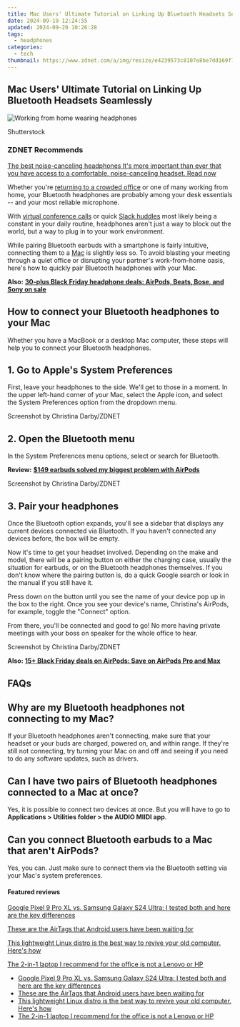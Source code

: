 ```yaml
---
title: Mac Users' Ultimate Tutorial on Linking Up Bluetooth Headsets Seamlessly
date: 2024-09-19 12:24:55
updated: 2024-09-20 10:26:28
tags:
  - headphones
categories:
  - tech
thumbnail: https://www.zdnet.com/a/img/resize/e4239573c8107e8be7dd169f7743becec189b805/2021/08/12/ec7d3096-f8d5-4a6d-8bc7-4b0b45b4308b/working-from-home.jpg?width=278&height=156&fit=crop&auto=webp
---
```


## Mac Users' Ultimate Tutorial on Linking Up Bluetooth Headsets Seamlessly

![Working from home wearing headphones](https://www.zdnet.com/a/img/resize/5355c6938e10d9f540d33a20c86123113d2f7c5e/2021/08/12/ec7d3096-f8d5-4a6d-8bc7-4b0b45b4308b/working-from-home.jpg?auto=webp&width=1280)

Shutterstock

### **ZDNET** Recommends

[The best noise-canceling headphones It's more important than ever that you have access to a comfortable, noise-canceling headset.  Read now](https://www.zdnet.com/article/best-noise-canceling-headphones/)

Whether you're [returning to a crowded office](https://www.zdnet.com/article/hybrid-work-has-changed-our-office-habits-bosses-need-to-take-note/) or one of many working from home, your Bluetooth headphones are probably among your desk essentials -- and your most reliable microphone. 

With [virtual conference calls](https://www.zdnet.com/article/zoom-launches-its-own-email-calendar-services/) or quick [Slack huddles](https://www.zdnet.com/article/how-to-use-slacks-huddle-feature-and-why-you-should/) most likely being a constant in your daily routine, headphones aren't just a way to block out the world, but a way to plug in to your work environment. 

While pairing Bluetooth earbuds with a smartphone is fairly intuitive, connecting them to a [Mac](https://apple.sjv.io/c/159047/435031/7613?&sharedId=zdnet&u=https%3A%2F%2Fwww.apple.com%2Fshop%2Fbuy-mac%2Fmacbook-pro%2F14-inch&subId1=zd-%5F%5FCOM%5FCLICK%5FID%5F%5F-dtp) is slightly less so. To avoid blasting your meeting through a quiet office or disrupting your partner's work-from-home oasis, here's how to quickly pair Bluetooth headphones with your Mac. 

**Also:** [**30-plus Black Friday headphone deals: AirPods, Beats, Bose, and Sony on sale**](https://www.zdnet.com/article/early-black-friday-headphone-deals-november-18-2022/)

## How to connect your Bluetooth headphones to your Mac

Whether you have a MacBook or a desktop Mac computer, these steps will help you to connect your Bluetooth headphones. 

## 1\. Go to Apple's System Preferences

First, leave your headphones to the side. We'll get to those in a moment. In the upper left-hand corner of your Mac, select the Apple icon, and select the System Preferences option from the dropdown menu. 

Screenshot by Christina Darby/ZDNET

## 2\. Open the Bluetooth menu

In the System Preferences menu options, select or search for Bluetooth.

**Review:** [**$149 earbuds solved my biggest problem with AirPods**](https://www.zdnet.com/article/soundcore-liberty-4-review/)

Screenshot by Christina Darby/ZDNET

## 3\. Pair your headphones

Once the Bluetooth option expands, you'll see a sidebar that displays any current devices connected via Bluetooth. If you haven't connected any devices before, the box will be empty. 

Now it's time to get your headset involved. Depending on the make and model, there will be a pairing button on either the charging case, usually the situation for earbuds, or on the Bluetooth headphones themselves. If you don't know where the pairing button is, do a quick Google search or look in the manual if you still have it.

Press down on the button until you see the name of your device pop up in the box to the right. Once you see your device's name, Christina's AirPods, for example, toggle the "Connect" option. 

From there, you'll be connected and good to go! No more having private meetings with your boss on speaker for the whole office to hear.

Screenshot by Christina Darby/ZDNET

**Also:** [**15+ Black Friday deals on AirPods: Save on AirPods Pro and Max**](https://www.zdnet.com/article/early-airpods-black-friday-deals-november-18-2022/)

## FAQs

## Why are my Bluetooth headphones not connecting to my Mac? 

If your Bluetooth headphones aren't connecting, make sure that your headset or your buds are charged, powered on, and within range. If they're still not connecting, try turning your Mac on and off and seeing if you need to do any software updates, such as drivers. 

## Can I have two pairs of Bluetooth headphones connected to a Mac at once? 

Yes, it is possible to connect two devices at once. But you will have to go to **Applications > Utilities folder > the AUDIO MIIDI app**. 

## Can you connect Bluetooth earbuds to a Mac that aren't AirPods?

Yes, you can. Just make sure to connect them via the Bluetooth setting via your Mac's system preferences. 

#### Featured reviews

[Google Pixel 9 Pro XL vs. Samsung Galaxy S24 Ultra: I tested both and here are the key differences](https://www.zdnet.com/article/google-pixel-9-pro-xl-vs-samsung-galaxy-s24-ultra/ "Google Pixel 9 Pro XL vs. Samsung Galaxy S24 Ultra: I tested both and here are the key differences")

[These are the AirTags that Android users have been waiting for](https://www.zdnet.com/article/these-are-the-airtags-that-android-users-have-been-waiting-for/ "These are the AirTags that Android users have been waiting for")

[This lightweight Linux distro is the best way to revive your old computer. Here's how](https://www.zdnet.com/article/this-lightweight-linux-distro-is-the-best-way-to-revive-your-old-computer-heres-how/ "This lightweight Linux distro is the best way to revive your old computer. Here's how")

[The 2-in-1 laptop I recommend for the office is not a Lenovo or HP](https://www.zdnet.com/article/one-of-the-most-versatile-2-in-1-laptops-ive-tested-is-not-a-lenovo-or-hp/ "The 2-in-1 laptop I recommend for the office is not a Lenovo or HP")

* [Google Pixel 9 Pro XL vs. Samsung Galaxy S24 Ultra: I tested both and here are the key differences](https://www.zdnet.com/article/google-pixel-9-pro-xl-vs-samsung-galaxy-s24-ultra/ "Google Pixel 9 Pro XL vs. Samsung Galaxy S24 Ultra: I tested both and here are the key differences")
* [These are the AirTags that Android users have been waiting for](https://www.zdnet.com/article/these-are-the-airtags-that-android-users-have-been-waiting-for/ "These are the AirTags that Android users have been waiting for")
* [This lightweight Linux distro is the best way to revive your old computer. Here's how](https://www.zdnet.com/article/this-lightweight-linux-distro-is-the-best-way-to-revive-your-old-computer-heres-how/ "This lightweight Linux distro is the best way to revive your old computer. Here's how")
* [The 2-in-1 laptop I recommend for the office is not a Lenovo or HP](https://www.zdnet.com/article/one-of-the-most-versatile-2-in-1-laptops-ive-tested-is-not-a-lenovo-or-hp/ "The 2-in-1 laptop I recommend for the office is not a Lenovo or HP")

<ins class="adsbygoogle"
     style="display:block"
     data-ad-format="autorelaxed"
     data-ad-client="ca-pub-7571918770474297"
     data-ad-slot="1223367746"></ins>



<ins class="adsbygoogle"
     style="display:block"
     data-ad-client="ca-pub-7571918770474297"
     data-ad-slot="8358498916"
     data-ad-format="auto"
     data-full-width-responsive="true"></ins>
